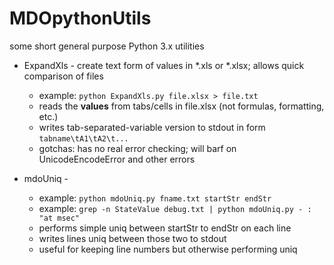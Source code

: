 # MDOpythonUtils
some short general purpose Python 3.x utilities

- ExpandXls - create text form of values in \*.xls or \*.xlsx; allows quick comparison of files
  - example: `python ExpandXls.py file.xlsx > file.txt`
  - reads the **values** from tabs/cells in file.xlsx (not formulas, formatting, etc.)
  - writes tab-separated-variable version to stdout in form `tabname\tA1\tA2\t...`
  - gotchas: has no real error checking; will barf on UnicodeEncodeError and other errors

- mdoUniq - 
  - example: `python mdoUniq.py fname.txt startStr endStr`
  - example: `grep -n StateValue debug.txt | python mdoUniq.py - : "at msec"`
  - performs simple uniq between startStr to endStr on each line
  - writes lines uniq between those two to stdout
  - useful for keeping line numbers but otherwise performing uniq
